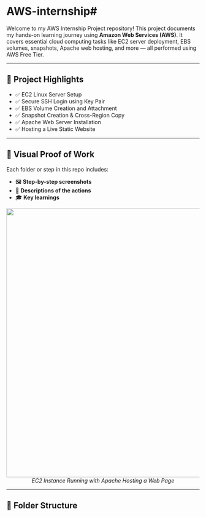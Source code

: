# AWS-internship#

Welcome to my AWS Internship Project repository! This project documents my hands-on learning journey using **Amazon Web Services (AWS)**. It covers essential cloud computing tasks like EC2 server deployment, EBS volumes, snapshots, Apache web hosting, and more — all performed using AWS Free Tier.

---

## 🚀 Project Highlights

- ✅ EC2 Linux Server Setup
- ✅ Secure SSH Login using Key Pair
- ✅ EBS Volume Creation and Attachment
- ✅ Snapshot Creation & Cross-Region Copy
- ✅ Apache Web Server Installation
- ✅ Hosting a Live Static Website

---

## 📸 Visual Proof of Work

Each folder or step in this repo includes:

- 🖼️ **Step-by-step screenshots**
- 🧾 **Descriptions of the actions**
- 🎓 **Key learnings**

<p align="center">
  <img src="screenshots/ec2-summary.png" width="700"/>
  <br/>
  <i>EC2 Instance Running with Apache Hosting a Web Page</i>
</p>

---

## 🧩 Folder Structure
